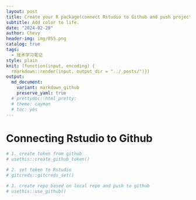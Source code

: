 ```yaml
---
layout: post
title: Create your R package(connect Rstudio to Github and push project to Github)
subtitle: Add color to life.
date: "2024-02-20"
author: Chevy
header-img: img/055.png
catalog: true
tags:
  - 技术学习笔记
style: plain 
knit: (function(input, encoding) {
  rmarkdown::render(input, output_dir = "../_posts/")})
output: 
  md_document:
    variant: markdown_github
    preserve_yaml: true
  # prettydoc::html_pretty:
  # theme: cayman
  # toc: yes
---
```


# Connecting Rstudio to Github

``` r
# 1. create token from github
# usethis::create_github_token()

# 2. set token to Rstudio
# gitcreds::gitcreds_set()

# 3. create repo based on local repo and push to github
# usethis::use_github()
```

